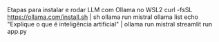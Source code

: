 Etapas para instalar e rodar LLM com Ollama no WSL2
curl -fsSL https://ollama.com/install.sh | sh
ollama run mistral
ollama list
echo "Explique o que é inteligência artificial" | ollama run mistral
streamlit run app.py

